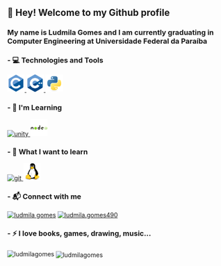 ## 👋 Hey! Welcome to my Github profile
### My name is Ludmila Gomes and I am currently graduating in Computer Engineering at Universidade Federal da Paraíba

### - 💻 Technologies and Tools
<p align="left"> 
 <a href="https://www.cprogramming.com/" target="_blank" rel="noreferrer"> <img src="https://raw.githubusercontent.com/devicons/devicon/master/icons/c/c-original.svg" alt="c" width="40" height="40"/> </a> 
 <a href="https://www.w3schools.com/cpp/" target="_blank" rel="noreferrer"> <img src="https://raw.githubusercontent.com/devicons/devicon/master/icons/cplusplus/cplusplus-original.svg" alt="cplusplus" width="40" height="40"/> </a> 
 <a href="https://www.python.org" target="_blank" rel="noreferrer"> <img src="https://raw.githubusercontent.com/devicons/devicon/master/icons/python/python-original.svg" alt="python" width="40" height="40"/> </a> 
 <a> </a>
</p>

### - 📖 I'm Learning
<p align="left">
 <a href="https://unity.com/" target="_blank" rel="noreferrer"> <img src="https://www.vectorlogo.zone/logos/unity3d/unity3d-icon.svg" alt="unity" width="40" height="40"/> </a> 
 <a href="https://nodejs.org" target="_blank" rel="noreferrer"> <img src="https://raw.githubusercontent.com/devicons/devicon/master/icons/nodejs/nodejs-original-wordmark.svg" alt="nodejs" width="40" height="40"/> </a> 
 <a> </a>
</p>

### - 📘 What I want to learn
<p align="left">
 <a href="https://git-scm.com/" target="_blank" rel="noreferrer"> <img src="https://www.vectorlogo.zone/logos/git-scm/git-scm-icon.svg" alt="git" width="40" height="40"/> </a> 
 <a href="https://www.linux.org/" target="_blank" rel="noreferrer"> <img src="https://raw.githubusercontent.com/devicons/devicon/master/icons/linux/linux-original.svg" alt="linux" width="40" height="40"/> </a> 
 <a> </a>
</p>

### - 📬 Connect with me
<p>
<a href="https://www.linkedin.com/in/ludmila-gomes-74803023a/" target="blank"><img align="center" src="https://raw.githubusercontent.com/rahuldkjain/github-profile-readme-generator/master/src/images/icons/Social/linked-in-alt.svg" alt="ludmila gomes" height="30" width="40" /></a>
<a href="https://instagram.com/ludmila.gomes490" target="blank"><img align="center" src="https://raw.githubusercontent.com/rahuldkjain/github-profile-readme-generator/master/src/images/icons/Social/instagram.svg" alt="ludmila.gomes490" height="30" width="40" /></a>
 <a> </a>
</p>
<!--
<p align="left">
<a href="https://www.linkedin.com/in/ludmila-gomes-74803023a/" target="blank"><img align="center" src="https://raw.githubusercontent.com/rahuldkjain/github-profile-readme-generator/master/src/images/icons/Social/linked-in-alt.svg" alt="ludmila gomes" height="30" width="40" /></a>
<a href="https://instagram.com/ludmila.gomes490" target="blank"><img align="center" src="https://raw.githubusercontent.com/rahuldkjain/github-profile-readme-generator/master/src/images/icons/Social/instagram.svg" alt="ludmila.gomes490" height="30" width="40" /></a>
 <a> </a>
</p>
-->

### - ⚡ I love books, games, drawing, music...

###  
<p> <a> </a> <img align="left" src="https://github-readme-stats.vercel.app/api/top-langs?username=ludmilagomes&theme=neon&show_icons=true&locale=en&layout=compact" alt="ludmilagomes" /></p>

<p>&nbsp;<img align="center" src="https://github-readme-stats.vercel.app/api?username=ludmilagomes&theme=neon&show_icons=true&locale=en" alt="ludmilagomes" /></p>

<!--

### Bem-vindo(a) ao meu perfil.

Sou Ludmila Gomes, atualmente estou cursando Engenharia de Computação na Universidade Federal da Paraíba.
 - Já vistos: C, C++, Python, JavaScript, NodeJS, ...
 - Estudando: desenvolvimento de jogos, backend, inteligência artificial
 - Adoro livros, jogos, desenho, música...



<div align="center">
  <a href="https://github.com/LudmilaGomes">
  <img height="150em" src="https://github-readme-stats.vercel.app/api?username=LudmilaGomes&show_icons=true&theme=cobalt&include_all_commits=true&count_private=true"/>
</div>

![Ludmila's GitHub stats](https://github-readme-stats.vercel.app/api?username=LudmilaGomes&show_icons=true&theme=cobalt)

<div>
<a href="https://github.com/LudmilaGomes">
<img height="180em" src="https://github-readme-stats.vercel.app/api/top-langs/?username=LudmilaGomes&layout=compact&langs_count=7&theme=dracula"/>
<img height="180em" src="https://github-readme-stats.vercel.app/api?username=LudmilaGomes&show_icons=true&theme=dracula&include_all_commits=true&count_private=true"/>
</div>

[![Ludmila's GitHub stats](https://github-readme-stats.vercel.app/api?username=LudmilaGomes)](https://github.com/LudmilaGomes/github-readme-stats)

**LudmilaGomes/LudmilaGomes** is a ✨ _special_ ✨ repository because its `README.md` (this file) appears on your GitHub profile


Here are some ideas to get you started:

- 🔭 I’m currently working on ...
- 🌱 I’m currently learning ...
- 👯 I’m looking to collaborate on ...
- 🤔 I’m looking for help with ...
- 💬 Ask me about ...
- 📫 How to reach me: ...
- 😄 Pronouns: ...
- ⚡ Fun fact: ...
-->

